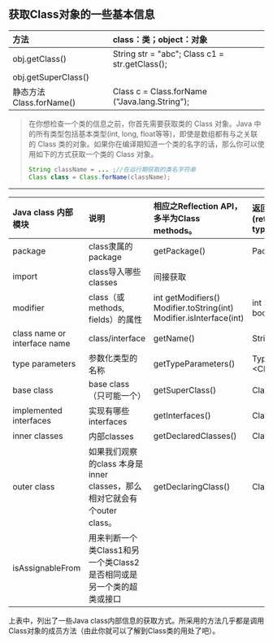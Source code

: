 ## 获取Class对象的一些基本信息

| 方法 | class：类；object：对象 |
| :--- | :--- |
| obj.getClass\(\) | String str = "abc";    Class c1 = str.getClass\(\); |
| obj.getSuperClass\(\) |  |
| 静态方法 Class.forName\(\) | Class c = Class.forName \("Java.lang.String"\); |

> 在你想检查一个类的信息之前，你首先需要获取类的 Class 对象。Java 中的所有类型包括基本类型\(int, long, float等等\)，即使是数组都有与之关联的 Class 类的对象。如果你在编译期知道一个类的名字的话，那么你可以使用如下的方式获取一个类的 Class 对象。
>
> ```java
> String className = ... ;//在运行期获取的类名字符串
> Class class = Class.forName(className);
> ```

---

| Java class 内部模块 | 说明 | 相应之Reflection API，多半为Class methods。 | 返回值类型\(return type\) |
| :--- | :--- | :--- | :--- |
| package | class隶属的package | getPackage\(\) | Package |
| import | class导入哪些classes | 间接获取 |  |
| modifier | class（或methods, fields）的属性 | int getModifiers\(\)                Modifier.toString\(int\)         Modifier.isInterface\(int\) | int   String    bool |
| class name or interface name | class/interface | getName\(\) | String |
| type parameters | 参数化类型的名称 | getTypeParameters\(\) | TypeVariable &lt;Class&gt;\[\] |
| base class | base class（只可能一个） | getSuperClass\(\) | Class |
| implemented interfaces | 实现有哪些interfaces | getInterfaces\(\) | Class\[\] |
| inner classes | 内部classes | getDeclaredClasses\(\) | Class\[\] |
| outer class | 如果我们观察的class 本身是inner classes，那么相对它就会有个outer class。 | getDeclaringClass\(\) | Class |
| isAssignableFrom | 用来判断一个类Class1和另一个类Class2是否相同或是另一个类的超类或接口 |  |  |

上表中，列出了一些Java class内部信息的获取方式。所采用的方法几乎都是调用Class对象的成员方法（由此你就可以了解到Class类的用处了吧）。

